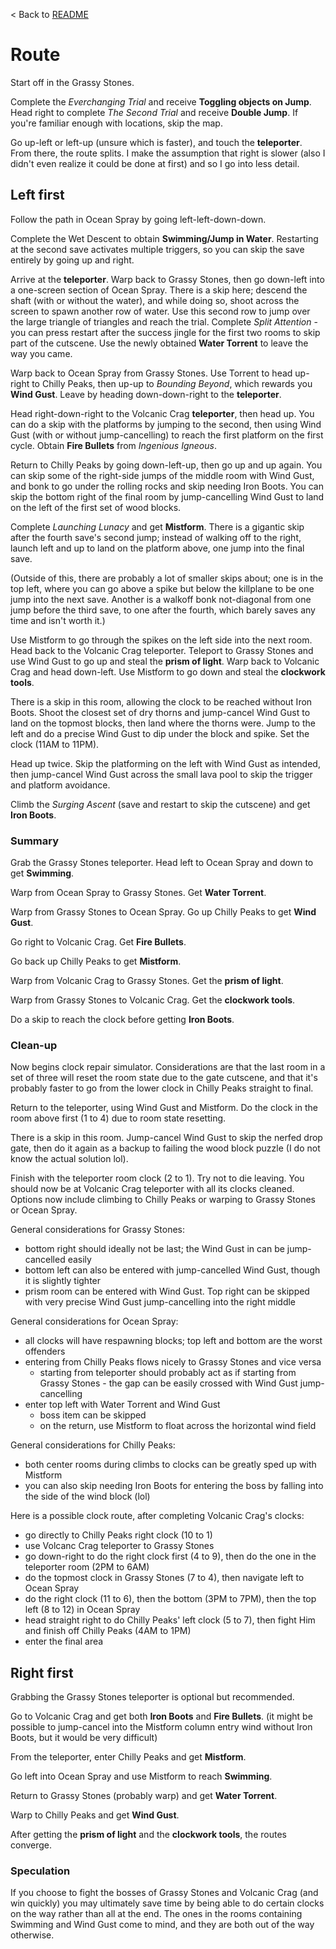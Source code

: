 < Back to [README](README.md)

# Route

Start off in the Grassy Stones.

Complete the *Everchanging Trial* and receive **Toggling objects on Jump**. Head right to complete *The Second Trial* and receive **Double Jump**. If you're familiar enough with locations, skip the map.

Go up-left or left-up (unsure which is faster), and touch the **teleporter**. From there, the route splits. I make the assumption that right is slower (also I didn't even realize it could be done at first) and so I go into less detail.

## Left first

Follow the path in Ocean Spray by going left-left-down-down.

Complete the Wet Descent to obtain **Swimming/Jump in Water**. Restarting at the second save activates multiple triggers, so you can skip the save entirely by going up and right.

Arrive at the **teleporter**. Warp back to Grassy Stones, then go down-left into a one-screen section of Ocean Spray. There is a skip here; descend the shaft (with or without the water), and while doing so, shoot across the screen to spawn another row of water. Use this second row to jump over the large triangle of triangles and reach the trial. Complete *Split Attention* - you can press restart after the success jingle for the first two rooms to skip part of the cutscene. Use the newly obtained **Water Torrent** to leave the way you came.

Warp back to Ocean Spray from Grassy Stones. Use Torrent to head up-right to Chilly Peaks, then up-up to *Bounding Beyond*, which rewards you **Wind Gust**. Leave by heading down-down-right to the **teleporter**.

Head right-down-right to the Volcanic Crag **teleporter**, then head up. You can do a skip with the platforms by jumping to the second, then using Wind Gust (with or without jump-cancelling) to reach the first platform on the first cycle. Obtain **Fire Bullets** from *Ingenious Igneous*.

Return to Chilly Peaks by going down-left-up, then go up and up again.
You can skip some of the right-side jumps of the middle room with Wind Gust, and bonk to go under the rolling rocks and skip needing Iron Boots.
You can skip the bottom right of the final room by jump-cancelling Wind Gust to land on the left of the first set of wood blocks.

Complete *Launching Lunacy* and get **Mistform**. There is a gigantic skip after the fourth save's second jump; instead of walking off to the right, launch left and up to land on the platform above, one jump into the final save.

(Outside of this, there are probably a lot of smaller skips about; one is in the top left, where you can go above a spike but below the killplane to be one jump into the next save. Another is a walkoff bonk not-diagonal from one jump before the third save, to one after the fourth, which barely saves any time and isn't worth it.)

Use Mistform to go through the spikes on the left side into the next room. Head back to the Volcanic Crag teleporter. Teleport to Grassy Stones and use Wind Gust to go up and steal the **prism of light**. Warp back to Volcanic Crag and head down-left. Use Mistform to go down and steal the **clockwork tools**.

There is a skip in this room, allowing the clock to be reached without Iron Boots. Shoot the closest set of dry thorns and jump-cancel Wind Gust to land on the topmost blocks, then land where the thorns were. Jump to the left and do a precise Wind Gust to dip under the block and spike. Set the clock (11AM to 11PM).

Head up twice. Skip the platforming on the left with Wind Gust as intended, then jump-cancel Wind Gust across the small lava pool to skip the trigger and platform avoidance.

Climb the *Surging Ascent* (save and restart to skip the cutscene) and get **Iron Boots**.

### Summary

Grab the Grassy Stones teleporter. Head left to Ocean Spray and down to get **Swimming**.

Warp from Ocean Spray to Grassy Stones. Get **Water Torrent**.

Warp from Grassy Stones to Ocean Spray. Go up Chilly Peaks to get **Wind Gust**.

Go right to Volcanic Crag. Get **Fire Bullets**.

Go back up Chilly Peaks to get **Mistform**.

Warp from Volcanic Crag to Grassy Stones. Get the **prism of light**.

Warp from Grassy Stones to Volcanic Crag. Get the **clockwork tools**.

Do a skip to reach the clock before getting **Iron Boots**.

### Clean-up

Now begins clock repair simulator. Considerations are that the last room in a set of three will reset the room state due to the gate cutscene, and that it's probably faster to go from the lower clock in Chilly Peaks straight to final.

Return to the teleporter, using Wind Gust and Mistform. Do the clock in the room above first (1 to 4) due to room state resetting.

There is a skip in this room. Jump-cancel Wind Gust to skip the nerfed drop gate, then do it again as a backup to failing the wood block puzzle (I do not know the actual solution lol).

Finish with the teleporter room clock (2 to 1). Try not to die leaving. You should now be at Volcanic Crag teleporter with all its clocks cleaned. Options now include climbing to Chilly Peaks or warping to Grassy Stones or Ocean Spray.


General considerations for Grassy Stones:
- bottom right should ideally not be last; the Wind Gust in can be jump-cancelled easily
- bottom left can also be entered with jump-cancelled Wind Gust, though it is slightly tighter
- prism room can be entered with Wind Gust. Top right can be skipped with very precise Wind Gust jump-cancelling into the right middle

General considerations for Ocean Spray:
- all clocks will have respawning blocks; top left and bottom are the worst offenders
- entering from Chilly Peaks flows nicely to Grassy Stones and vice versa
  - starting from teleporter should probably act as if starting from Grassy Stones - the gap can be easily crossed with Wind Gust jump-cancelling
- enter top left with Water Torrent and Wind Gust
  - boss item can be skipped
  - on the return, use Mistform to float across the horizontal wind field

General considerations for Chilly Peaks:
- both center rooms during climbs to clocks can be greatly sped up with Mistform
- you can also skip needing Iron Boots for entering the boss by falling into the side of the wind block (lol)


Here is a possible clock route, after completing Volcanic Crag's clocks:
- go directly to Chilly Peaks right clock (10 to 1)
- use Volcanc Crag teleporter to Grassy Stones
- go down-right to do the right clock first (4 to 9), then do the one in the teleporter room (2PM to 6AM)
- do the topmost clock in Grassy Stones (7 to 4), then navigate left to Ocean Spray
- do the right clock (11 to 6), then the bottom (3PM to 7PM), then the top left (8 to 12) in Ocean Spray
- head straight right to do Chilly Peaks' left clock (5 to 7), then fight Him and finish off Chilly Peaks (4AM to 1PM)
- enter the final area

## Right first

Grabbing the Grassy Stones teleporter is optional but recommended.

Go to Volcanic Crag and get both **Iron Boots** and **Fire Bullets**. (it might be possible to jump-cancel into the Mistform column entry wind without Iron Boots, but it would be very difficult)

From the teleporter, enter Chilly Peaks and get **Mistform**.

Go left into Ocean Spray and use Mistform to reach **Swimming**.

Return to Grassy Stones (probably warp) and get **Water Torrent**.

Warp to Chilly Peaks and get **Wind Gust**.

After getting the **prism of light** and the **clockwork tools**, the routes converge.

### Speculation

If you choose to fight the bosses of Grassy Stones and Volcanic Crag (and win quickly) you may ultimately save time by being able to do certain clocks on the way rather than all at the end. The ones in the rooms containing Swimming and Wind Gust come to mind, and they are both out of the way otherwise.

